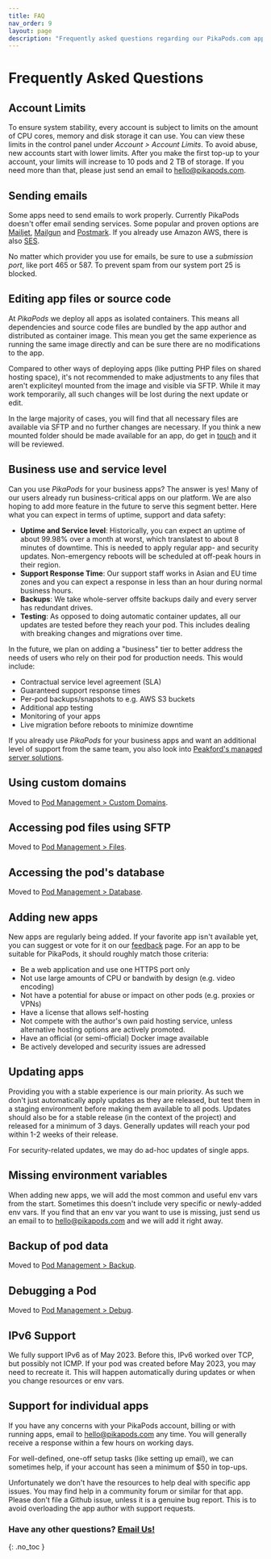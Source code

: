 ```yaml
---
title: FAQ
nav_order: 9
layout: page
description: "Frequently asked questions regarding our PikaPods.com app hosting service. Covers topics like account limits, sending emails or which apps we can add."
---
```

# Frequently Asked Questions

## Account Limits
To ensure system stability, every account is subject to limits on the amount of CPU cores, memory and disk storage it can use. You can view these limits in the control panel under *Account > Account Limits*. To avoid abuse, new accounts start with lower limits. After you make the first top-up to your account, your limits will increase to 10 pods and 2 TB of storage. If you need more than that, please just send an email to [hello@pikapods.com](mailto:hello@pikapods.com).


## Sending emails
Some apps need to send emails to work properly. Currently PikaPods doesn't offer email sending services. Some popular and proven options are [Mailjet](https://www.mailjet.com/), [Mailgun](https://www.mailgun.com/) and [Postmark](https://postmarkapp.com/). If you already use Amazon AWS, there is also [SES](https://aws.amazon.com/ses/).

No matter which provider you use for emails, be sure to use a *submission port*, like port 465 or 587. To prevent spam from our system port 25 is blocked.


## Editing app files or source code
At *PikaPods* we deploy all apps as isolated containers. This means all dependencies and source code files are bundled by the app author and distributed as container image. This mean you get the same experience as running the same image directly and can be sure there are no modifications to the app.

Compared to other ways of deploying apps (like putting PHP files on shared hosting space), it's not recommended to make adjustments to any files that aren't expliciteyl mounted from the image and visible via SFTP. While it may work temporarily, all such changes will be lost during the next update or edit.

In the large majority of cases, you will find that all necessary files are available via SFTP and no further changes are necessary. If you think a new mounted folder should be made available for an app, do get in [touch](mailto:hello@pikapods.com) and it will be reviewed.


## Business use and service level
Can you use *PikaPods* for your business apps? The answer is yes! Many of our users already run business-critical apps on our platform. We are also hoping to add more feature in the future to serve this segment better. Here what you can expect in terms of uptime, support and data safety:

- **Uptime and Service level**: Historically, you can expect an uptime of about 99.98% over a month at worst, which translatest to about 8 minutes of downtime. This is needed to apply regular app- and security updates. Non-emergency reboots will be scheduled at off-peak hours in their region.
- **Support Response Time**: Our support staff works in Asian and EU time zones and you can expect a response in less than an hour during normal business hours.
- **Backups**: We take whole-server offsite backups daily and every server has redundant drives.
- **Testing**: As opposed to doing automatic container updates, all our updates are tested before they reach your pod. This includes dealing with breaking changes and migrations over time.

In the future, we plan on adding a "business" tier to better address the needs of users who rely on their pod for production needs. This would include:

- Contractual service level agreement (SLA)
- Guaranteed support response times
- Per-pod backups/snapshots to e.g. AWS S3 buckets
- Additional app testing
- Monitoring of your apps
- Live migration before reboots to minimize downtime

If you already use *PikaPods* for your business apps and want an additional level of support from the same team, you also look into [Peakford's managed server solutions](https://www.peakford.com/).


## Using custom domains
Moved to [Pod Management > Custom Domains](/manage/custom-domains).

## Accessing pod files using SFTP
Moved to [Pod Management > Files](/manage/files).

## Accessing the pod's database
Moved to [Pod Management > Database](/manage/database).


## Adding new apps
New apps are regularly being added. If your favorite app isn't available yet, you can suggest or vote for it on our [feedback](https://feedback.pikapods.com/) page. For an app to be suitable for PikaPods, it should roughly match those criteria:

- Be a web application and use one HTTPS port only
- Not use large amounts of CPU or bandwith by design (e.g. video encoding)
- Not have a potential for abuse or impact on other pods (e.g. proxies or VPNs)
- Have a license that allows self-hosting
- Not compete with the author's own paid hosting service, unless alternative hosting options are actively promoted.
- Have an official (or semi-official) Docker image available
- Be actively developed and security issues are adressed


## Updating apps
Providing you with a stable experience is our main priority. As such we don't just automatically apply updates as they are released, but test them in a staging environment before making them available to all pods. Updates should also be for a stable release (in the context of the project) and released for a minimum of 3 days. Generally updates will reach your pod within 1-2 weeks of their release.

For security-related updates, we may do ad-hoc updates of single apps.


## Missing environment variables
When adding new apps, we will add the most common and useful env vars from the start. Sometimes this doesn't include very specific or newly-added env vars. If you find that an env var you want to use is missing, just send us an email to to [hello@pikapods.com](mailto:hello@pikapods.com) and we will add it right away.


## Backup of pod data
Moved to [Pod Management > Backup](/manage/backup).

## Debugging a Pod
Moved to [Pod Management > Debug](/manage/debug).


## IPv6 Support
We fully support IPv6 as of May 2023. Before this, IPv6 worked over TCP, but possibly not ICMP. If your pod was created before May 2023, you may need to recreate it. This will happen automatically during updates or when you change resources or env vars.


## Support for individual apps
If you have any concerns with your PikaPods account, billing or with running apps, email to [hello@pikapods.com](mailto:hello@pikapods.com) any time. You will generally receive a response within a few hours on working days.

For well-defined, one-off setup tasks (like setting up email), we can sometimes help, if your account has seen a minimum of $50 in top-ups.

Unfortunately we don't have the resources to help deal with specific app issues. You may find help in a community forum or similar for that app. Please don't file a Github issue, unless it is a genuine bug report. This is to avoid overloading the app author with support requests.


### Have any other questions? [Email Us!](mailto:hello@pikapods.com)
{: .no_toc }
